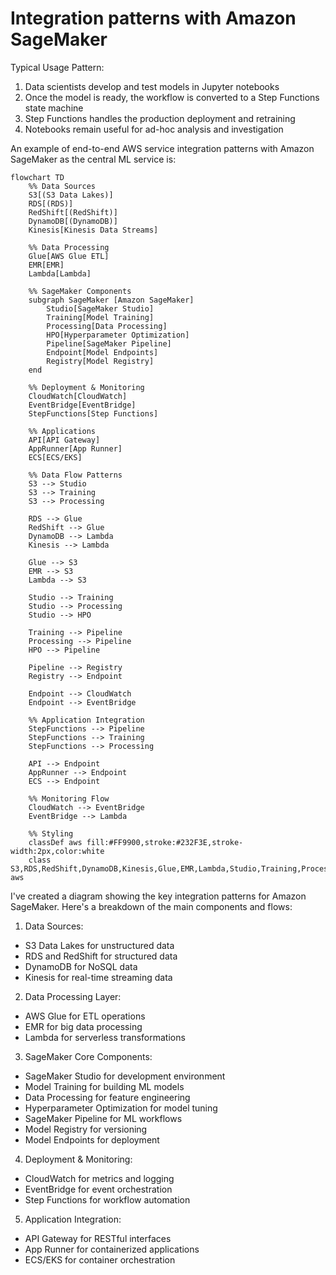 # Integration patterns with Amazon SageMaker

Typical Usage Pattern:

1. Data scientists develop and test models in Jupyter notebooks
2. Once the model is ready, the workflow is converted to a Step Functions state machine
3. Step Functions handles the production deployment and retraining
4. Notebooks remain useful for ad-hoc analysis and investigation



An example of end-to-end AWS service integration patterns with Amazon SageMaker as the central ML service is:



```mermaid
flowchart TD
    %% Data Sources
    S3[(S3 Data Lakes)]
    RDS[(RDS)]
    RedShift[(RedShift)]
    DynamoDB[(DynamoDB)]
    Kinesis[Kinesis Data Streams]
    
    %% Data Processing
    Glue[AWS Glue ETL]
    EMR[EMR]
    Lambda[Lambda]
    
    %% SageMaker Components
    subgraph SageMaker [Amazon SageMaker]
        Studio[SageMaker Studio]
        Training[Model Training]
        Processing[Data Processing]
        HPO[Hyperparameter Optimization]
        Pipeline[SageMaker Pipeline]
        Endpoint[Model Endpoints]
        Registry[Model Registry]
    end
    
    %% Deployment & Monitoring
    CloudWatch[CloudWatch]
    EventBridge[EventBridge]
    StepFunctions[Step Functions]
    
    %% Applications
    API[API Gateway]
    AppRunner[App Runner]
    ECS[ECS/EKS]
    
    %% Data Flow Patterns
    S3 --> Studio
    S3 --> Training
    S3 --> Processing
    
    RDS --> Glue
    RedShift --> Glue
    DynamoDB --> Lambda
    Kinesis --> Lambda
    
    Glue --> S3
    EMR --> S3
    Lambda --> S3
    
    Studio --> Training
    Studio --> Processing
    Studio --> HPO
    
    Training --> Pipeline
    Processing --> Pipeline
    HPO --> Pipeline
    
    Pipeline --> Registry
    Registry --> Endpoint
    
    Endpoint --> CloudWatch
    Endpoint --> EventBridge
    
    %% Application Integration
    StepFunctions --> Pipeline
    StepFunctions --> Training
    StepFunctions --> Processing
    
    API --> Endpoint
    AppRunner --> Endpoint
    ECS --> Endpoint
    
    %% Monitoring Flow
    CloudWatch --> EventBridge
    EventBridge --> Lambda
    
    %% Styling
    classDef aws fill:#FF9900,stroke:#232F3E,stroke-width:2px,color:white
    class S3,RDS,RedShift,DynamoDB,Kinesis,Glue,EMR,Lambda,Studio,Training,Processing,HPO,Pipeline,Endpoint,Registry,CloudWatch,EventBridge,StepFunctions,API,AppRunner,ECS aws

```

I've created a diagram showing the key integration patterns for Amazon SageMaker. Here's a breakdown of the main components and flows:

1. Data Sources:

* S3 Data Lakes for unstructured data
* RDS and RedShift for structured data
* DynamoDB for NoSQL data
* Kinesis for real-time streaming data

2. Data Processing Layer:

* AWS Glue for ETL operations
* EMR for big data processing
* Lambda for serverless transformations

3. SageMaker Core Components:

* SageMaker Studio for development environment
* Model Training for building ML models
* Data Processing for feature engineering
* Hyperparameter Optimization for model tuning
* SageMaker Pipeline for ML workflows
* Model Registry for versioning
* Model Endpoints for deployment

4. Deployment & Monitoring:

* CloudWatch for metrics and logging
* EventBridge for event orchestration
* Step Functions for workflow automation

5. Application Integration:

* API Gateway for RESTful interfaces
* App Runner for containerized applications
* ECS/EKS for container orchestration
